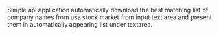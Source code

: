 Simple api application automatically download the best matching list of company names from usa stock market from input text area and present them in automatically appearing list under textarea.
